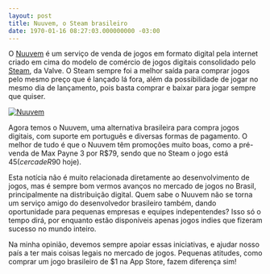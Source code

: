 ```yaml
---
layout: post
title: Nuuvem, o Steam brasileiro
date: 1970-01-16 08:27:03.000000000 -03:00
---
```


O [Nuuvem](http://www.nuuvem.com.br/ "Nuuvem") é um serviço de venda de jogos em formato digital pela internet criado em cima do modelo de comércio de jogos digitais consolidado pelo [Steam](http://store.steampowered.com/ "Steam"), da Valve. O Steam sempre foi a melhor saída para comprar jogos pelo mesmo preço que é lançado lá fora, além da possibilidade de jogar no mesmo dia de lançamento, pois basta comprar e baixar para jogar sempre que quiser.

[![](http://gamedeveloper.com.br/blog/wp-content/uploads/2012/05/nuuvem.png "Nuuvem")](http://www.nuuvem.com.br/)

Agora temos o Nuuvem, uma alternativa brasileira para compra jogos digitais, com suporte em português e diversas formas de pagamento. O melhor de tudo é que o Nuuvem têm promoções muito boas, como a pré-venda de Max Payne 3 por R$79, sendo que no Steam o jogo está $45 (cerca de R$90 hoje).

Esta notícia não é muito relacionada diretamente ao desenvolvimento de jogos, mas é sempre bom vermos avanços no mercado de jogos no Brasil, principalmente na distribuição digital. Quem sabe o Nuuvem não se torna um serviço amigo do desenvolvedor brasileiro também, dando oportunidade para pequenas empresas e equipes indepentendes? Isso só o tempo dirá, por enquanto estão disponíveis apenas jogos indies que fizeram sucesso no mundo inteiro.

Na minha opinião, devemos sempre apoiar essas iniciativas, e ajudar nosso país a ter mais coisas legais no mercado de jogos. Pequenas atitudes, como comprar um jogo brasileiro de $1 na App Store, fazem diferença sim!



